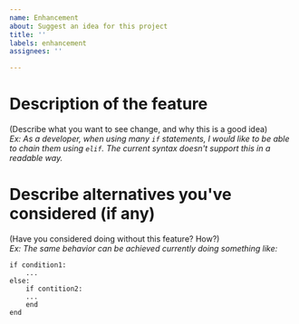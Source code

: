 ```yaml
---
name: Enhancement
about: Suggest an idea for this project
title: ''
labels: enhancement
assignees: ''

---
```


# Description of the feature

(Describe what you want to see change, and why this is a good idea)  
*Ex: As a developer, when using many `if` statements, I would like to be able to chain them using `elif`. The current syntax doesn't support this in a readable way.*

# Describe alternatives you've considered (if any)

(Have you considered doing without this feature? How?)  
*Ex: The same behavior can be achieved currently doing something like:*
```
if condition1:
    ...
else:
    if contition2:
    ...
    end
end
```
